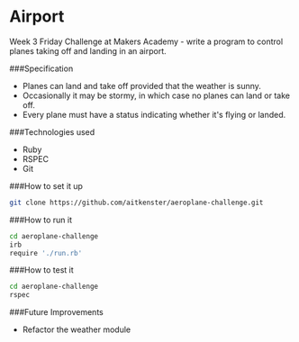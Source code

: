 Airport
=======

Week 3 Friday Challenge at Makers Academy - write a program to control planes taking off and landing in an airport.

###Specification

+ Planes can land and take off provided that the weather is sunny. 
+ Occasionally it may be stormy, in which case no planes can land or take off.
+ Every plane must have a status indicating whether it's flying or landed.

###Technologies used

+ Ruby
+ RSPEC
+ Git

###How to set it up

```sh
git clone https://github.com/aitkenster/aeroplane-challenge.git
```

###How to run it

```sh
cd aeroplane-challenge
irb
require './run.rb'

```

###How to test it

```sh
cd aeroplane-challenge
rspec
``` 

###Future Improvements

+ Refactor the weather module
